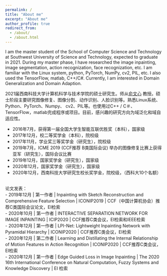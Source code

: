 ```yaml
---
permalink: /
title: "About me"
excerpt: "About me"
author_profile: true
redirect_from: 
  - /about/
  - /about.html
---
```


I am the master student of the School of Computer Science and Technology at Southwest University of Science and Technology, expected to graduate in 2021. During my master phase, I have researched the image inpainting, image segmentation, action recognization, face recognization, etc. I am familiar with the Linux system, python, PyTorch, NumPy, cv2, PIL, etc. I also used the TensorFlow, matlab, C++/C#. Currently, I am interested in Domain Generalization and Domain Adaption.  
  
2021届西南科技大学计算机科学与技术学院的硕士研究生。师从[俞文心](http://www.cs.swust.edu.cn/staff/p/yuwenxin?dnhfbclgtkufkegd?iqqnydgmioccepez)  教授。硕士阶段主要研究图像修复、图像分割、动作识别、人脸识别等。熟悉Linux系统、Python、PyTorch、Numpy、 cv2、PIL等。也使用过C++ / C＃、TensorFlow，matlab完成程序或项目。目前，感兴趣的研究方向为域泛化和域自适应性。    
 


- 2016年7月，获得第一届全国大学生智能互联优胜奖（本科），国家级 <br>
- 2017年12月，校二等奖学金（本科），院校级<br>
- 2017年11月，学业奖三等奖学金（研究生），院校级<br>
- 2019年7月，ICME 2019 (CCF推荐 B类国际会议) 举办的图像修复比赛上获得亚军（研究生），国际会议比赛<br>
- 2019年12月，国家奖学金（研究生），国家级<br>
- 2020年12月，国家奖学金（研究生），国家级<br>
- 2020年12月，西南科技大学研究生校长奖学金，院校级，（西科大10个名额）<br>
<br>
论文发表：<br>
- 2019年12月 | 第一作者 | Inpainting with Sketch Reconstruction and Comprehensive Feature Selection | ICONIP2019 | CCF（中国计算机协会）推荐C类国际会议论文，EI检索<br>
- 2020年10月 | 第一作者 | INTERACTIVE SEPARATION NETWORK FOR IMAGE INPAINTING | ICIP2020 |  CCF推荐C类会议，EI检索和IEEE检索<br>
- 2020年12月 | 第一作者 | LPI-Net: Lightweight Inpainting Network with Pyramidal Hierarchy | ICONIP2020 | CCF推荐C类会议，EI检索<br>
- 2020年12月 | 第二作者 | Learning and Distillating the Internal Relationship of Motion Features in Action Recognition | ICONIP2020 | CCF推荐C类会议，EI检索<br>
- 2020年12月 | 第一作者 | Edge Guided Loss in Image Inpainting | The 2020 16th International Conference on Natural Computation, Fuzzy Systems and Knowledge Discovery | EI 检索<br>